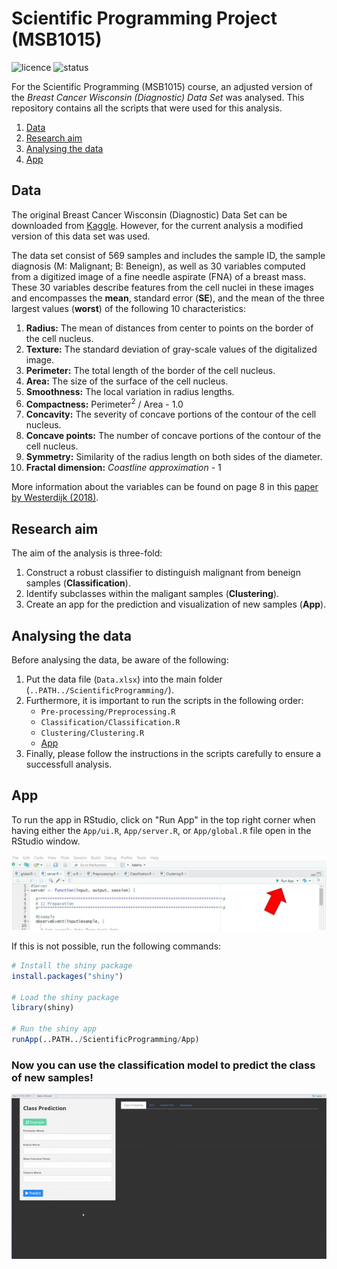 # Scientific Programming Project (MSB1015)
![licence](https://badgen.net/badge/licence/MIT/green)
![status](https://badgen.net/badge/status/building/orange)

For the Scientific Programming (MSB1015) course, an adjusted version of the *Breast Cancer Wisconsin (Diagnostic) Data Set* was analysed. This repository contains all the scripts that were used for this analysis.

1. [Data](#Data)
2. [Research aim](#Research-aim)
3. [Analysing the data](#Analysing-the-data)
4. [App](#App)

## Data
The original Breast Cancer Wisconsin (Diagnostic) Data Set can be downloaded from [Kaggle](https://www.kaggle.com/datasets/uciml/breast-cancer-wisconsin-data). However, for the current analysis a modified version of this data set was used.

The data set consist of 569 samples and includes the sample ID, the sample diagnosis (M: Malignant; B: Beneign), as well as 30 variables computed from a digitized image of a fine needle aspirate (FNA) of a breast mass. These 30 variables describe features from the cell nuclei in these images and encompasses the **mean**, standard error (**SE**), and the mean of the three largest values (**worst**) of the following 10 characteristics:
1. **Radius:** The mean of distances from center to points on the border of the cell nucleus.
2. **Texture:** The standard deviation of gray-scale values of the digitalized image.
3. **Perimeter:** The total length of the border of the cell nucleus.
4. **Area:** The size of the surface of the cell nucleus.
5. **Smoothness:** The local variation in radius lengths.
6. **Compactness:** Perimeter<sup>2</sup> / Area - 1.0
7. **Concavity:** The severity of concave portions of the contour of the cell nucleus.
8. **Concave points:** The number of concave portions of the contour of the cell nucleus.
9. **Symmetry:** Similarity of the radius length on both sides of the diameter.
10. **Fractal dimension:** *Coastline approximation* - 1

More information about the variables can be found on page 8 in this [paper by Westerdijk (2018)](https://www.math.vu.nl/~sbhulai/papers/paper-westerdijk.pdf).

## Research aim
The aim of the analysis is three-fold:
1. Construct a robust classifier to distinguish malignant from beneign samples (**Classification**).
2. Identify subclasses within the maligant samples (**Clustering**).
3. Create an app for the prediction and visualization of new samples (**App**).

## Analysing the data
Before analysing the data, be aware of the following:

1. Put the data file (`Data.xlsx`) into the main folder (`..PATH../ScientificProgramming/`).
2. Furthermore, it is important to run the scripts in the following order:
    * `Pre-processing/Preprocessing.R`
    * `Classification/Classification.R`
    * `Clustering/Clustering.R`
    * [App](#App)
3. Finally, please follow the instructions in the scripts carefully to ensure a successfull analysis.


## App
To run the app in RStudio, click on "Run App" in the top right corner when having either the `App/ui.R`, `App/server.R`, or `App/global.R` file open in the RStudio window.

![Start App](/Figures/StartApp.JPG?raw=true "Start App")

If this is not possible, run the following commands:
```r
# Install the shiny package
install.packages("shiny")

# Load the shiny package
library(shiny)

# Run the shiny app
runApp(..PATH../ScientificProgramming/App)
```
 ### Now you can use the classification model to predict the class of new samples!
 
![App Demo](/Figures/AppDemo.gif?raw=true "App Demo")

